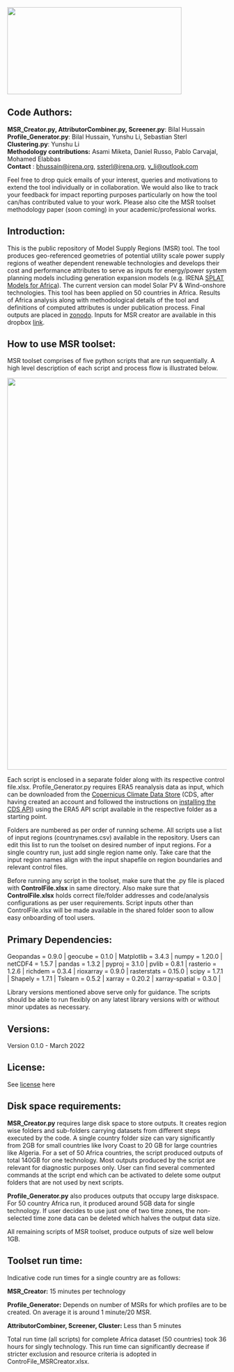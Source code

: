 <img src="https://user-images.githubusercontent.com/77098670/158803434-7125693b-283c-4d36-8780-2c57ad2015c9.gif" width="400" height="200">

## Code Authors:
**MSR_Creator.py, AttributorCombiner.py, Screener.py**: Bilal Hussain\
**Profile_Generator.py**: Bilal Hussain, Yunshu Li, Sebastian Sterl\
**Clustering.py**: Yunshu Li\
**Methodology contributions:** Asami Miketa, Daniel Russo, Pablo Carvajal, Mohamed Elabbas\
**Contact** : [bhussain@irena.org](mailto:bhussain@irena.org), [ssterl@irena.org](mailto:ssterl@irena.org), [y_li@outlook.com](mailto:y_li@outlook.com)

Feel free to drop quick emails of your interest, queries and motivations to extend the tool individually or in collaboration. We would also like to track your feedback for impact reporting purposes particularly on how the tool can/has contributed value to your work. Please also cite the MSR toolset methodology paper (soon coming) in your academic/professional works.     

## Introduction:

This is the public repository of Model Supply Regions (MSR) tool. The tool produces geo-referenced geometries of potential utility scale power supply regions of weather dependent renewable technologies and develops their cost and performance attributes to serve as inputs for energy/power system planning models including generation expansion models (e.g. IRENA [SPLAT Models for Africa](https://irena.org/energytransition/Energy-System-Models-and-Data/System-Planning-Test-Model)). The current version can model Solar PV &amp; Wind-onshore technologies. This tool has been applied on 50 countries in Africa. Results of Africa analysis along with methodological details of the tool and definitions of computed attributes is under publication process. Final outputs are placed in [zonodo](https://zenodo.org/record/6452117#.YlaEq-jP0dU). Inputs for MSR creator are available in this dropbox [link](https://www.dropbox.com/sh/t8pow4h1h6pkey1/AAB9nPknaxCo8r9GsPbFmCnza?dl=0).

## How to use MSR toolset:

MSR toolset comprises of five python scripts that are run sequentially. A high level description of each script and process flow is illustrated below.

<img src="https://user-images.githubusercontent.com/77098670/158806616-53ffbad7-beac-4263-8cb2-0f92a8e0aa46.gif" width="650" height="900">

Each script is enclosed in a separate folder along with its respective control file.xlsx. Profile\_Generator.py requires ERA5 reanalysis data as input, which can be downloaded from the [Copernicus Climate Data Store](https://cds.climate.copernicus.eu/#!/home) (CDS, after having created an account and followed the instructions on [installing the CDS API](https://cds.climate.copernicus.eu/api-how-to)) using the ERA5 API script available in the respective folder as a starting point.

Folders are numbered as per order of running scheme. All scripts use a list of input regions (countrynames.csv) available in the repository. Users can edit this list to run the toolset on desired number of input regions. For a single country run, just add single region name only. Take care that the input region names align with the input shapefile on region boundaries and relevant control files.

Before running any script in the toolset, make sure that the .py file is placed with **ControlFile.xlsx** in same directory. Also make sure that **ControlFile.xlsx** holds correct file/folder addresses and code/analysis configurations as per user requirements. Script inputs other than ControlFile.xlsx will be made available in the shared folder soon to allow easy onboarding of tool users.

## Primary Dependencies:

Geopandas = 0.9.0 | geocube = 0.1.0 | Matplotlib = 3.4.3 | numpy = 1.20.0 | netCDF4 = 1.5.7 | pandas = 1.3.2 | pyproj = 3.1.0 | pvlib = 0.8.1 | rasterio = 1.2.6 | richdem = 0.3.4 | rioxarray = 0.9.0 | rasterstats = 0.15.0 | scipy = 1.7.1 | Shapely = 1.7.1 | Tslearn = 0.5.2 | xarray = 0.20.2 | xarray-spatial = 0.3.0 |

Library versions mentioned above serve only for guidance. The scripts should be able to run flexibly on any latest library versions with or without minor updates as necessary.

## Versions:

Version 0.1.0 - March 2022

## License:
See [license](https://github.com/bhussain89/TestRepository/blob/main/LICENSE) here

## Disk space requirements:

**MSR\_Creator.py** requires large disk space to store outputs. It creates region wise folders and sub-folders carrying datasets from different steps executed by the code. A single country folder size can vary significantly from 2GB for small countries like Ivory Coast to 20 GB for large countries like Algeria. For a set of 50 Africa countries, the script produced outputs of total 140GB for one technology. Most outputs produced by the script are relevant for diagnostic purposes only. User can find several commented commands at the script end which can be activated to delete some output folders that are not used by next scripts.

**Profile\_Generator.py** also produces outputs that occupy large diskspace. For 50 country Africa run, it produced around 5GB data for single technology. If user decides to use just one of two time zones, the non-selected time zone data can be deleted which halves the output data size.

All remaining scripts of MSR toolset, produce outputs of size well below 1GB.

## Toolset run time:

Indicative code run times for a single country are as follows:

**MSR\_Creator:** 15 minutes per technology

**Profile\_Generator:** Depends on number of MSRs for which profiles are to be created. On average it is around 1 minute/20 MSR.

**AttributorCombiner, Screener, Cluster:** Less than 5 minutes

Total run time (all scripts) for complete Africa dataset (50 countries) took 36 hours for singly technology. This run time can significantly decrease if stricter exclusion and resource criteria is adopted in ControFile\_MSRCreator.xlsx.
